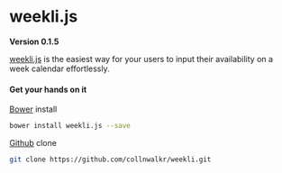 # weekli.js

**Version 0.1.5**

[weekli.js](http://collnwalkr.github.io/weekli/) is the easiest way for your users to input their availability on a week calendar effortlessly.

#### Get your hands on it
[Bower](http://bower.io) install
```bash
bower install weekli.js --save
```
[Github](https://github.com/) clone
```bash
git clone https://github.com/collnwalkr/weekli.git
```
